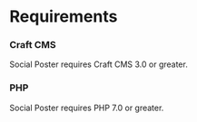 # Requirements

### Craft CMS
Social Poster requires Craft CMS 3.0 or greater.

### PHP
Social Poster requires PHP 7.0 or greater.

